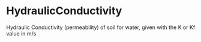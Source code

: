 HydraulicConductivity
=====================

Hydraulic Conductivity (permeability) of soil for water, given with the K or Kf value in m/s
